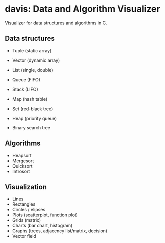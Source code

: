 # davis: Data and Algorithm Visualizer

Visualizer for data structures and algorithms in C.

## Data structures

- Tuple (static array)
- Vector (dynamic array)
- List (single, double)
- Queue (FIFO)
- Stack (LIFO)

- Map (hash table)
- Set (red-black tree)
- Heap (priority queue)
- Binary search tree

## Algorithms

- Heapsort
- Mergesort
- Quicksort
- Introsort

## Visualization

- Lines
- Rectangles
- Circles / elipses
- Plots (scatterplot, function plot)
- Grids (matrix)
- Charts (bar chart, histogram)
- Graphs (trees, adjacency list/matrix, decision)
- Vector field
